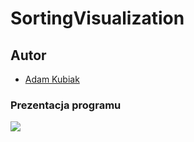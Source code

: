 # SortingVisualization

## Autor
- [Adam Kubiak](https://github.com/AdamKubiak)

### Prezentacja programu
![](ezgif.com-gif-maker.gif)

